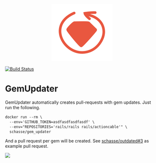 <p align="center">
<img src="logo/gem_updater.png" alt="GemUpdater" title="GemUpdater" />
</p>

[![Build Status](https://travis-ci.org/schasse/gem_updater.svg?branch=master)](https://travis-ci.org/schasse/gem_updater)

# GemUpdater

GemUpdater automatically creates pull-requests with gem updates. Just
run the following.

``` shell
docker run --rm \
  --env='GITHUB_TOKEN=asdfasdfasdfasdf' \
  --env="REPOSITORIES='rails/rails rails/actioncable'" \
  schasse/gem_updater
```

And a pull request per gem will be
created. See
[schasse/outdated#3](https://github.com/schasse/outdated/pull/3) as
example pull request.

![](https://github.com/schasse/gem_updater/blob/master/logo/example_pull_request.png)
